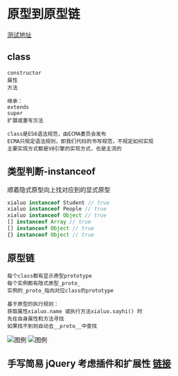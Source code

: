 # 原型到原型链

[测试地址](https://tianyouh.github.io/summarize/Javascript/1/)

## class

```text
constructor
属性
方法

继承：
extends
super
扩展或重写方法

class是ES6语法规范，由ECMA委员会发布
ECMA只规定语法规则，即我们代码的书写规范，不规定如何实现
主要实现方式都是V8引擎的实现方式，也是主流的
```

## 类型判断-instanceof

顺着隐式原型向上找对应到的显式原型

```js
xialuo instanceof Student // true
xialuo instanceof People // true
xialuo instanceof Object // true
[] instanceof Array // true
[] instanceof Object // true
{} instanceof Object // true
```

## 原型链

```text
每个class都有显示原型prototype
每个实例都有隐式原型_proto_
实例的_proto_指向对应class的prototype

基于原型的执行规则：
获取属性xialuo.name 或执行方法xialuo.sayhi() 时
先在自身属性和方法寻找
如果找不到则自动去__proto__中查找
```

<!-- ![图例](/blogs/image/web/javascript/原型链.jpg) -->
<img :src="$withBase('/image/web/javascript/原型链.jpg')" alt="图例">
<img :src="$withBase('/image/web/javascript/原型链2.png')" alt="图例">

## 手写简易 jQuery 考虑插件和扩展性 [链接](/blogs/web/knowledge/常用手写函数.html#jquery-考虑插件和扩展性)
